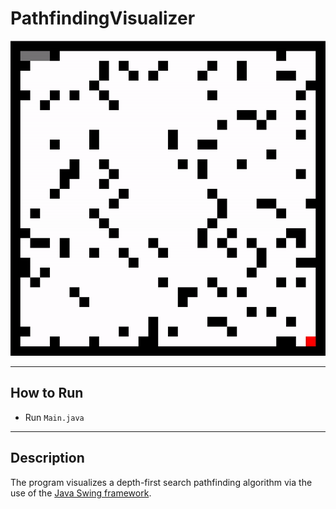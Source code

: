 # PathfindingVisualizer

![](https://github.com/NicholasLe04/PathfindingVisualizer/blob/main/visualization.gif)

---

## How to Run
- Run `Main.java`

---

## Description

The program visualizes a depth-first search pathfinding algorithm via the use of the [Java Swing framework](https://docs.oracle.com/javase/7/docs/api/javax/swing/package-summary.html).
